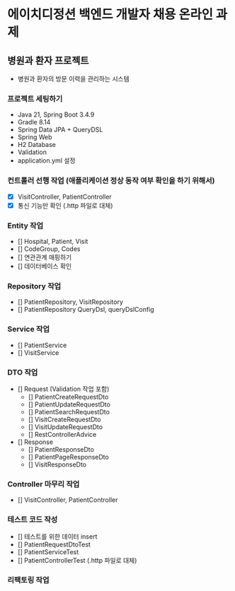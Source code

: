 # 에이치디정션 백엔드 개발자 채용 온라인 과제

## 병원과 환자 프로젝트
- 병원과 환자의 방문 이력을 관리하는 시스템

### 프로젝트 세팅하기
- Java 21, Spring Boot 3.4.9
- Gradle 8.14
- Spring Data JPA + QueryDSL
- Spring Web
- H2 Database
- Validation
- application.yml 설정

### 컨트롤러 선행 작업 (애플리케이션 정상 동작 여부 확인을 하기 위해서)
- [x] VisitController, PatientController
- [x] 통신 기능만 확인 (.http 파일로 대체)

### Entity 작업
- [] Hospital, Patient, Visit
- [] CodeGroup, Codes
- [] 연관관계 매핑하기
- [] 데이터베이스 확인

### Repository 작업
- [] PatientRepository, VisitRepository
- [] PatientRepository QueryDsl, queryDslConfig


### Service 작업
- [] PatientService
- [] VisitService

### DTO 작업
- [] Request (Validation 작업 포함)
  - [] PatientCreateRequestDto
  - [] PatientUpdateRequestDto
  - [] PatientSearchRequestDto
  - [] VisitCreateRequestDto
  - [] VisitUpdateRequestDto
  - [] RestControllerAdvice
- [] Response
  - [] PatientResponseDto
  - [] PatientPageResponseDto
  - [] VisitResponseDto

### Controller 마무리 작업
- [] VisitController, PatientController

### 테스트 코드 작성
- [] 테스트를 위한 데이터 insert
- [] PatientRequestDtoTest
- [] PatientServiceTest
- [] PatientControllerTest (.http 파일로 대체)

### 리팩토링 작업